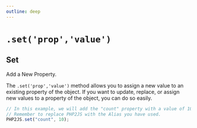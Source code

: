 ```yaml
---
outline: deep
---
```


# `.set('prop','value')` 

## Set

Add a New Property.

The `.set('prop','value')` method allows you to assign a new value to an existing property of the object. If you want to update, replace, or assign new values to a property of the object, you can do so easily.

```javascript
// In this example, we will add the "count" property with a value of 10;
// Remember to replace PHP2JS with the Alias you have used.
PHP2JS.set("count", 10); 
```
